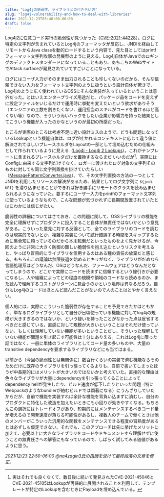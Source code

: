 ```yaml
---
title: "Log4jの脆弱性、ライブラリとの付き合い方"
slug: "log4j-vulnerability-and-how-to-deal-with-libraries"
date: 2021-12-23T05:40:00-06:00
draft: false
---
```


Log4j2に任意コード実行の脆弱性が見つかった（[CVE-2021-44228](https://cve.mitre.org/cgi-bin/cvename.cgi?name=CVE-2021-44228)）。ログに特定の文字列が含まれているとLog4jのフォーマッタが反応し、JNDIを経由してリモートからJava classを動的ロードするという内容で、見た目としてはprintfフォーマット文字列攻撃の発展型のように見える。Log4j自体がJavaでのロギングのデファクトスタンダードになっていることもあり、あちこちのWebサイトでAttack surfaceが発見されていてすごいことになっている。

ログにはユーザ入力がそのまま出力されることも珍しくないのだから、そんな信頼できない入力をフォーマット文字列のように扱うという設計自体が驚きで、Log4jのように広く使われているOSSにそんな実装が入っているということは意外だった。とはいえエンタープライズ用途だと、パッケージ品をコードを変えずに設定ファイルをいじるだけで運用時に挙動を変えたいという欲求がありそう（エンジニアの工数を割きたくない、運用担当のスキルがコードを書けるほど高くない等）なので、そういう汚いハックをしたい企業が影響力を持った結果としてこういう機能が入ったのかなというのが最初の所感だった。

ところが実際のところは考慮不足に近い設計ミスのようで、どうも問題になっているLookupという機能自体は、ログが吐かれるコンテキストに応じて違う値に解決されてほしいプレースホルダをLayoutの一部として埋め込むための仕組みとして作られているように見える（[Log4j - Log4j 2 Lookups](https://logging.apache.org/log4j/2.x/manual/lookups.html)）。これがテンプレートに含まれるプレースホルダだけを置換するならまだ
いいのだが[^1]、実際にはConfigに由来する文字列だけでなく、ロガーに渡されたログ対象の文字列そのものに対しても同じ文字列置換を掛けていたらしい（[MessagePatternConverter.java](https://github.com/apache/logging-log4j2/blob/001aaada7dab82c3c09cde5f8e14245dc9d8b454/log4j-core/src/main/java/org/apache/logging/log4j/core/pattern/MessagePatternConverter.java#L183)）。で、その文字列置換の方法の一つとしてJNDIを利用したリソースの解決があるため、結果としてログ文字列に `${jndi URI}` を潜り込ませることができれば好き勝手にリモートのクラスを読み込ませられるようになっていた。要するにユーザー入力をprintfのフォーマット文字列に使っているようなもので、こんな問題が気づかれずに長期間放置されていたとはにわかには信じがたい。

[^1]: 実はそれでも良くなくて、数日後に続いて発見されたCVE-2021-45046とCVE-2021-45105はLookupが再帰的に展開されることを利用して、テンプレートが特定のLookupを含むときにPayloadを埋め込んでいる。

脆弱性の詳細についてはさておき、この問題に関して、OSSライブラリの機能を完全に理解せずにプロダクトに投入すること自体が無責任ではないかという意見がある。こういった意見に対する反論として、全てのライブラリのコードを読むのは現実的でないとか、複雑な実装について試行錯誤する時間をスキップするために集合知に頼っているのだから本末転倒だといったものをよく見かけるが、今回のように非常に大きく防御の難しい脆弱性を抱え込むというリスクを考えると、やっぱり盲目的にライブラリを信用するのはある種の責任の放棄だと感じる。もちろんこの議論は無限後退を始めるとキリがなく、ライブラリがだめなら言語処理系はどうなんだ、OSはどうなんだ、ファームウェアはどうなんだとなってしまうので、どこかで実際にコードを読まずに信頼するという線引きが必要になるし、人や組織によってどの程度の規模や領域のコードなら読めるのか、また読んで理解するコストがリターンに見合うのかという境界は異なるだろう。自分もLog4jのコードはほとんど読んだことがないので人のことはとやかく言えない。

個人的には、実際にこういった脆弱性が存在することを予見できたかはともかく、単なるログライブラリとして自分が日頃使っている機能に対してlog4jの規模が大きすぎるのではないか、という疑いを持ったことがなかった点は反省するべきだと感じている。直感に対して規模が大きいということはそれだけ使っていない、もしくは理解していない機能が多いということだし、そういった理解していない機能が問題を引き起こす可能性は十分にありえる。これはLog4jに限った話ではなく、一般に単体のライブラリとしてコード量の多いものや、大量のtransitive dependencyを要求するライブラリなどにも当てはまる。

以前から（今回の脆弱性とは無関係に）数百行くらいの実装で済む機能ならそのためだけに既存のライブラリを引っ張ってくるよりも、自前で書いてしまったほうが中長期的にはメリットが大きいのではないかと考えていた。直接的な理由は色々なライブラリが大量にdependencyを引っ張ってくることによってdependency hellが発生したり、ビルド速度が低下したりといった問題（特にWebpackのようなbundlerが絡むビルドでは顕著になる）にうんざりしていたからだが、自前で機能を実装すれば余計な機能を背負い込まずに済むし、自分のプロダクトに特化した改造を加えたいときにも小回りが効きやすくなる。もちろんこの選択にはトレードオフがあり、短期的にはメンテナンスするべきコード量が増えるので開発速度が落ちる可能性があるし、複数人のチームで働くときは他のメンバーがこういった汎用的な関数をメンテナンスできる程度の習熟度があるとは必ずしも仮定できない。それでも、このアプローチは先に挙げたメリットに加えて、必要以上に大きなライブラリをコードやドキュメントすら理解せずに使うことの無責任さへの解答にもなっているので、しばらく試してみる価値があるように思う。

_2021/12/23 22:50-06:00 [@na4zagin3氏の指摘](https://twitter.com/na4zagin3/status/1474057157499047937?s=20)を受けて最終段落の文章を修正。_